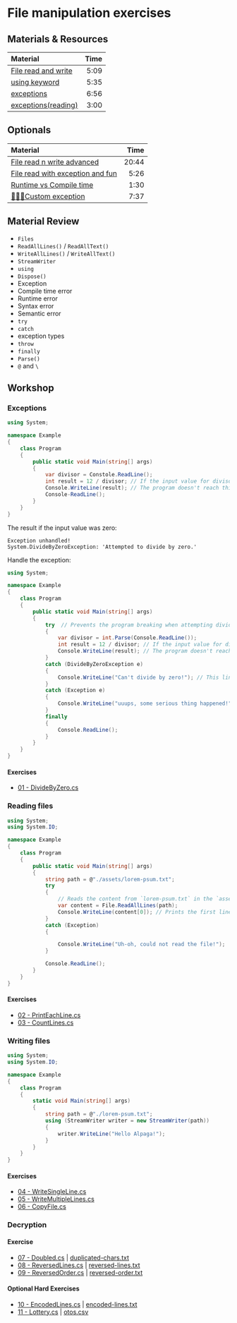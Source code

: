 # File manipulation exercises

## Materials & Resources

| Material | Time |
|:---------|-----:|
|[File read and write](https://www.youtube.com/watch?v=kGZD_k1M938)|5:09|
|[using keyword](https://www.youtube.com/watch?v=Dxbbtx-8MKw)|5:35|
|[exceptions](https://www.youtube.com/watch?v=DzUFm2FNeyo)|6:56|
|[exceptions(reading)](https://docs.microsoft.com/en-us/dotnet/csharp/programming-guide/exceptions/exception-handling)|3:00|

## Optionals

| Material | Time |
|:---------|------:|
|[File read n write advanced](https://www.youtube.com/watch?v=HKqMqFJr4SY)|20:44|
|[File read with exception and fun](https://www.youtube.com/watch?v=LkpODZE2vmk)|5:26|
|[Runtime vs Compile time](https://stackoverflow.com/questions/846103/runtime-vs-compile-time)|1:30|
|[💪💪💪Custom exception](https://www.youtube.com/watch?v=ybd7nHiDCCY)|7:37|

## Material Review


 - `Files`
 - `ReadAllLines()` / `ReadAllText()`
 - `WriteAllLines()` / `WriteAllText()`
 - `StreamWriter`
 - `using`
 - `Dispose()`
 - Exception
 - Compile time error
 - Runtime error
 - Syntax error
 - Semantic error
 - `try`
 - `catch`
 - exception types
 - `throw`
 - `finally`
 - `Parse()`
 - `@` and `\`

## Workshop

### Exceptions

```c#
using System;

namespace Example
{
    class Program
    {
        public static void Main(string[] args)
        {
            var divisor = Constole.ReadLine();
            int result = 12 / divisor; // If the input value for divisor was 0 the program breaks
            Console.WriteLine(result); // The program doesn't reach this line if the input was 0
            Console-ReadLine();
        }
    }
}
```

The result if the input value was zero:

```
Exception unhandled!
System.DivideByZeroException: 'Attempted to divide by zero.'
```

Handle the exception:

```c#
using System;

namespace Example
{
    class Program
    {
        public static void Main(string[] args)
        {
            try  // Prevents the program breaking when attempting dividing by zero
            {
                var divisor = int.Parse(Console.ReadLine());
                int result = 12 / divisor; // If the input value for divisor was 0 the program breaks
                Console.WriteLine(result); // The program doesn't reach this line if the input was 0
            }
            catch (DivideByZeroException e)
            {
                Console.WriteLine("Can't divide by zero!"); // This line only runs if the input was 0
            }
            catch (Exception e)
            {
                Console.WriteLine("uuups, some serious thing happened!"); // This line only runs if uncatched exception generated
            }
            finally
            {
                Console.ReadLine();
            }
        }
    }
}
```

#### Exercises

 - [01 - DivideByZero.cs](divide-by-zero/DivideByZero.cs)

### Reading files

```c#
using System;
using System.IO;

namespace Example
{
    class Program
    {
        public static void Main(string[] args)
        {
            string path = @"./assets/lorem-psum.txt";
            try
            {
                // Reads the content from `lorem-psum.txt` in the `assets` folder line by line to a string List
                var content = File.ReadAllLines(path);
                Console.WriteLine(content[0]); // Prints the first line of the file
            }
            catch (Exception)
            {

                Console.WriteLine("Uh-oh, could not read the file!");
            }

            Console.ReadLine();
        }
    }
}
```

#### Exercises

 - [02 - PrintEachLine.cs](print-each-line/PrintEachLine.cs)
 - [03 - CountLines.cs](count-lines/CountLines.cs)

### Writing files

```c#
using System;
using System.IO;

namespace Example
{
    class Program
    {
        static void Main(string[] args)
        {
            string path = @"./lorem-psum.txt";
            using (StreamWriter writer = new StreamWriter(path))
            {
                writer.WriteLine("Hello Alpaga!");
            }
        }
    }
}
```

#### Exercises

 - [04 - WriteSingleLine.cs](write-single-line/WriteSingleLine.cs)
 - [05 - WriteMultipleLines.cs](write-multiple-lines/WriteMultipleLines.cs)
 - [06 - CopyFile.cs](copy-file/CopyFile.cs)

### Decryption

#### Exercise

 - [07 - Doubled.cs](decrypt-doubled/Doubled.cs) | [duplicated-chars.txt](decrypt-doubled/duplicated-chars.txt)
 - [08 - ReversedLines.cs](decrypt-reversed-lines/ReversedLines.cs) | [reversed-lines.txt](decrypt-reversed-lines/reversed-lines.txt)
 - [09 - ReversedOrder.cs](decrypt-reversed-order/ReversedOrder.cs) | [reversed-order.txt](decrypt-reversed-order/reversed-order.txt)


#### Optional Hard Exercises

 - [10 - EncodedLines.cs](decrypt-encoded/EncodedLines.cs) | [encoded-lines.txt](decrypt-encoded/encoded-lines.txt)
 - [11 - Lottery.cs](lottery/Lottery.cs) | [otos.csv](lottery/otos.csv)

